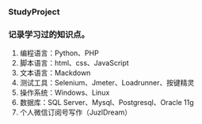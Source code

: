 ### StudyProject
### 记录学习过的知识点。
1. 编程语言：Python、PHP
2. 脚本语言：html、css、JavaScript
3. 文本语言：Mackdown
4. 测试工具：Selenium、Jmeter、Loadrunner、按键精灵
5. 操作系统：Windows、Linux
6. 数据库：SQL Server、Mysql、Postgresql、Oracle 11g
7. 个人微信订阅号写作（JuzlDream）
